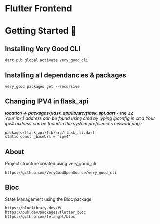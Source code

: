 # Flutter Frontend

# Getting Started 🚀

## Installing Very Good CLI

```
dart pub global activate very_good_cli
```

## Installing all dependancies & packages

```
very_good packages get --recursive
```

## Changing IPV4 in flask_api 
**_location -> packages/flask_api/lib/src/flask_api.dart_ - line 22** <br>
_Your ipv4 address can be found using cmd by typing ipconfig in cmd_
_Your ipv4 address can be found in the system preferences network page_

```
packages/flask_api/lib/src/flask_api.dart
static const _baseUrl = 'ipv4'
```

## About

Project structure created using very_good_cli
```
https://github.com/VeryGoodOpenSource/very_good_cli
```

## Bloc

State Management using the Bloc package

```
https://bloclibrary.dev/#/
https://pub.dev/packages/flutter_bloc
https://github.com/felangel/bloc
```


